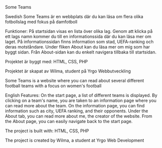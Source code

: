 Some Teams

Swedish
Some Teams är en webbplats där du kan läsa om flera olika fotbollslag med fokus på damfotboll

Funktioner:
På startsidan visas en lista över olika lag.
Genom att klicka på ett lags namn kommer du till en informationssida där du kan läsa mer om laget.
På informationssidan finns information som stad, UEFA-ranking och deras motståndare.
Under fliken About kan du läsa mer om mig som har byggt sidan.
Från About-sidan kan du enkelt navigera tillbaka till startsidan.

Projektet är byggt med:
HTML, CSS, PHP 

Projektet är skapat av Wilma, student på Yrgo Webbutveckling

Some Teams is a website where you can read about several different football teams with a focus on women's football

English
Features:
On the start page, a list of different teams is displayed.
By clicking on a team's name, you are taken to an information page where you can read more about the team.
On the information page, you can find information such as city, UEFA ranking, and their opponents.
Under the About tab, you can read more about me, the creator of the website.
From the About page, you can easily navigate back to the start page.

The project is built with:
HTML, CSS, PHP

The project is created by Wilma, a student at Yrgo Web Development